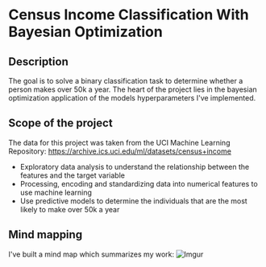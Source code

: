 # Census Income Classification With Bayesian Optimization

## Description
The goal is to solve a binary classification task to determine whether a person makes over 50k a year. The heart of the project lies in the bayesian optimization application of the models hyperparameters I've implemented.
 
## Scope of the project 
The data for this project was taken from the UCI Machine Learning Repository: https://archive.ics.uci.edu/ml/datasets/census+income

 * Exploratory data analysis to understand the relationship between the features and the target variable
 * Processing, encoding and standardizing data into numerical features to use machine learning
 * Use predictive models to determine the individuals that are the most likely to make over 50k a year

## Mind mapping
I've built a mind map which summarizes my work:
![Imgur](https://i.imgur.com/pQu4CvL.jpg)
